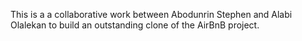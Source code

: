 This is a a collaborative work between Abodunrin Stephen and Alabi Olalekan
to build an outstanding clone of the AirBnB project.
